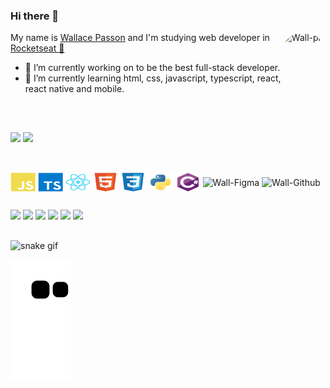 ### Hi there 👋

<div>
  <img align="right" alt="Wall-pic" height="150" style="border-radius:50px;" src="https://avatars.githubusercontent.com/u/50913364?v=4?width=676&height=676">
</div>

My name is <a href="https://www.linkedin.com/in/wallacepasson/" target="_blank">Wallace Passon<a/> and I'm studying web developer in <a href="https://www.rocketseat.com.br/" target="_blank">Rocketseat 🚀<a/>
- 🔭 I’m currently working on to be the best full-stack developer.
- 🌱 I’m currently learning html, css, javascript, typescript, react, react native and mobile.
</br>


##

<div>
<img height="160em" src="https://github-readme-stats.vercel.app/api?username=wallacepasson&show_icons=true&theme=tokyonight" />
<img height="160em" src="https://github-readme-stats.vercel.app/api/top-langs/?username=wallacepasson&layout=compact&langs_count=8&theme=tokyonight" />
</div>

##

<div style="display: inline_block"><br>
  <img align="center" alt="Wall-Js" height="30" width="40" src="https://raw.githubusercontent.com/devicons/devicon/master/icons/javascript/javascript-plain.svg">
  <img align="center" alt="Wall-Ts" height="30" width="40" src="https://raw.githubusercontent.com/devicons/devicon/master/icons/typescript/typescript-plain.svg">
  <img align="center" alt="Wall-React" height="30" width="40" src="https://raw.githubusercontent.com/devicons/devicon/master/icons/react/react-original.svg">
  <img align="center" alt="Wall-HTML" height="30" width="40" src="https://raw.githubusercontent.com/devicons/devicon/master/icons/html5/html5-original.svg">
  <img align="center" alt="Wall-CSS" height="30" width="40" src="https://raw.githubusercontent.com/devicons/devicon/master/icons/css3/css3-original.svg">
  <img align="center" alt="Wall-Python" height="30" width="40" src="https://raw.githubusercontent.com/devicons/devicon/master/icons/python/python-original.svg">
  <img align="center" alt="Wall-Csharp" height="30" width="40" src="https://raw.githubusercontent.com/devicons/devicon/master/icons/csharp/csharp-original.svg">
  <img align="center" alt="Wall-Figma" height="30" width="40" src="https://cdn.jsdelivr.net/gh/devicons/devicon/icons/figma/figma-original.svg">
  <img align="center" alt="Wall-Github" height="30" width="40" src="https://cdn.jsdelivr.net/gh/devicons/devicon/icons/github/github-original.svg">
</div>

  ##
 
<div> 
  <a href="#" target="_blank"><img src="https://img.shields.io/badge/YouTube-FF0000?style=for-the-badge&logo=youtube&logoColor=white" target="_blank"></a>
  <a href="https://instagram.com/wallacepasson" target="_blank"><img src="https://img.shields.io/badge/-Instagram-%23E4405F?style=for-the-badge&logo=instagram&logoColor=white" target="_blank"></a>	
  <a href="#" target="_blank"><img src="https://img.shields.io/badge/Twitch-9146FF?style=for-the-badge&logo=twitch&logoColor=white" target="_blank"></a>
 <a href="https://discord.gg/kHMD73zh" target="_blank"><img src="https://img.shields.io/badge/Discord-7289DA?style=for-the-badge&logo=discord&logoColor=white" target="_blank"></a> 
  <a href = "mailto:wallacepasson@gmail.com"><img src="https://img.shields.io/badge/-Gmail-%23333?style=for-the-badge&logo=gmail&logoColor=white" target="_blank"></a>
  <a href="https://www.linkedin.com/in/wallacepasson/" target="_blank"><img src="https://img.shields.io/badge/-LinkedIn-%230077B5?style=for-the-badge&logo=linkedin&logoColor=white" target="_blank"></a> 
</div>

##
  
  ![snake gif](https://github.com/WallacePasson/wallacepasson/blob/output/github-contribution-grid-snake.svg)
  
  ![snake gif](https://github.com/Formandodev/Formandodev/blob/output/github-contribution-grid-snake.svg)




<!--
**WallacePasson/wallacepasson** is a ✨ _special_ ✨ repository because its `README.md` (this file) appears on your GitHub profile.

Here are some ideas to get you started:

- 🔭 I’m currently working on front-end
- 🌱 I’m currently learning Typescript
- 📫 How to reach me: wallacepasson@gmail.com
-->

